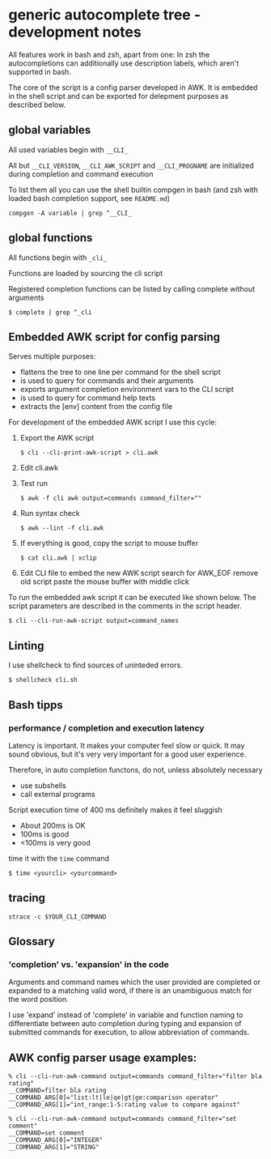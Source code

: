 # generic autocomplete tree - development notes

All features work in bash and zsh, apart from one:
In zsh the autocompletions can additionally use description labels, which
aren't supported in bash.

The core of the script is a config parser developed in AWK.
It is embedded in the shell script and can be exported for delepment purposes as described below.

## global variables 

All used variables begin with `__CLI_`

All but `__CLI_VERSION`, `__CLI_AWK_SCRIPT` and `__CLI_PROGNAME` are initialized during completion and command execution

To list them all you can use the shell builtin compgen in bash (and zsh with loaded bash completion support, see `README.md`)

	compgen -A variable | grep ^__CLI_

## global functions

All functions begin with `_cli_`

Functions are loaded by sourcing the cli script


Registered completion functions can be listed by calling complete without arguments

	$ complete | grep ^_cli



## Embedded AWK script for config parsing

Serves multiple purposes:

- flattens the tree to one line per command for the shell script 
- is used to query for commands and their arguments
- exports argument completion environment vars to the CLI script
- is used to query for command help texts
- extracts the [env] content from the config file


For development of the embedded AWK script I use this cycle:

1. Export the AWK script

    `$ cli --cli-print-awk-script > cli.awk` 

2. Edit cli.awk

3. Test run

    `$ awk -f cli awk output=commands command_filter=""`

3. Run syntax check 

    `$ awk --lint -f cli.awk`

4. If everything is good, copy the script to mouse buffer

    `$ cat cli.awk | xclip`

5. Edit CLI file to embed the new AWK script
   search for AWK_EOF
   remove old script
   paste the mouse buffer with middle click

To run the embedded awk script it can be executed like shown below.
The script parameters are described in the comments in the script header.

   `$ cli --cli-run-awk-script output=command_names`

## Linting

I use shellcheck to find sources of uninteded errors.


   `$ shellcheck cli.sh`

## Bash tipps

### performance / completion and execution latency

Latency is important. It makes your computer feel slow or quick.
It may sound obvious, but it's very very important for a good user experience.

Therefore, in auto completion functons, do not, unless absolutely necessary

- use subshells
- call external programs 



Script execution time of 400 ms definitely makes it feel sluggish 

- About 200ms is OK
- 100ms is good
- <100ms is very good


time it with the `time` command

	$ time <yourcli> <yourcommand>


## tracing 

	strace -c $YOUR_CLI_COMMAND



## Glossary

### 'completion' vs. 'expansion' in the code

Arguments and command names which the user provided are completed
or expanded to a matching valid word, if there is an unambiguous
match for the word position. 

I use 'expand' instead of 'complete' in variable and function naming
to differentiate between auto completion during typing and
expansion of submitted commands for execution, to allow
abbreviation of commands.


## AWK config parser usage examples: 

	% cli --cli-run-awk-command output=commands command_filter="filter bla rating"
	__COMMAND=filter bla rating
	__COMMAND_ARG[0]="list:lt|le|qe|gt|ge:comparison operator"
	__COMMAND_ARG[1]="int_range:1-5:rating value to compare against"

	% cli --cli-run-awk-command output=commands command_filter="set comment"   
	__COMMAND=set comment
	__COMMAND_ARG[0]="INTEGER"
	__COMMAND_ARG[1]="STRING"
